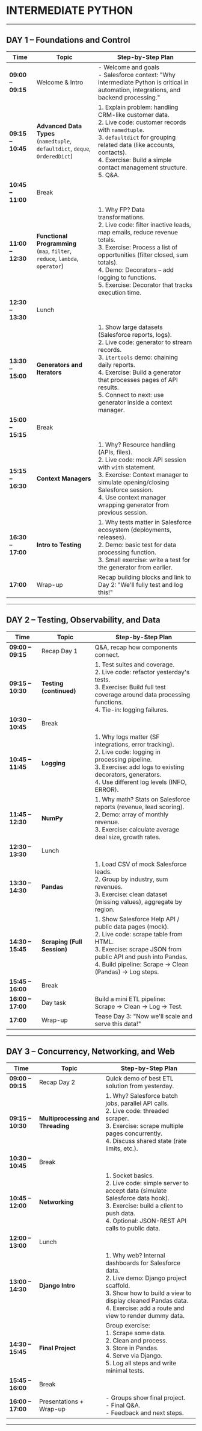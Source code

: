 
# **INTERMEDIATE PYTHON**

---

## **DAY 1 – Foundations and Control**

| Time | Topic | Step-by-Step Plan |
|------|-------|-------------------|
| **09:00 – 09:15** | Welcome & Intro | - Welcome and goals<br>- Salesforce context: "Why intermediate Python is critical in automation, integrations, and backend processing." |
| **09:15 – 10:45** | **Advanced Data Types** <br> (`namedtuple`, `defaultdict`, `deque`, `OrderedDict`) | 1. Explain problem: handling CRM-like customer data.<br>2. Live code: customer records with `namedtuple`.<br>3. `defaultdict` for grouping related data (like accounts, contacts).<br>4. Exercise: Build a simple contact management structure.<br>5. Q&A. |
| **10:45 – 11:00** | Break | |
| **11:00 – 12:30** | **Functional Programming** <br> (`map`, `filter`, `reduce`, `lambda`, `operator`) | 1. Why FP? Data transformations.<br>2. Live code: filter inactive leads, map emails, reduce revenue totals.<br>3. Exercise: Process a list of opportunities (filter closed, sum totals).<br>4. Demo: Decorators – add logging to functions.<br>5. Exercise: Decorator that tracks execution time. |
| **12:30 – 13:30** | Lunch | |
| **13:30 – 15:00** | **Generators and Iterators** | 1. Show large datasets (Salesforce reports, logs).<br>2. Live code: generator to stream records.<br>3. `itertools` demo: chaining daily reports.<br>4. Exercise: Build a generator that processes pages of API results.<br>5. Connect to next: use generator inside a context manager. |
| **15:00 – 15:15** | Break | |
| **15:15 – 16:30** | **Context Managers** | 1. Why? Resource handling (APIs, files).<br>2. Live code: mock API session with `with` statement.<br>3. Exercise: Context manager to simulate opening/closing Salesforce session.<br>4. Use context manager wrapping generator from previous session. |
| **16:30 – 17:00** | **Intro to Testing** | 1. Why tests matter in Salesforce ecosystem (deployments, releases).<br>2. Demo: basic test for data processing function.<br>3. Small exercise: write a test for the generator from earlier. |
| **17:00** | Wrap-up | Recap building blocks and link to Day 2: "We'll fully test and log this!" |

---

## **DAY 2 – Testing, Observability, and Data**

| Time | Topic | Step-by-Step Plan |
|------|-------|-------------------|
| **09:00 – 09:15** | Recap Day 1 | Q&A, recap how components connect. |
| **09:15 – 10:30** | **Testing (continued)** | 1. Test suites and coverage.<br>2. Live code: refactor yesterday's tests.<br>3. Exercise: Build full test coverage around data processing functions.<br>4. Tie-in: logging failures. |
| **10:30 – 10:45** | Break | |
| **10:45 – 11:45** | **Logging** | 1. Why logs matter (SF integrations, error tracking).<br>2. Live code: logging in processing pipeline.<br>3. Exercise: add logs to existing decorators, generators.<br>4. Use different log levels (INFO, ERROR). |
| **11:45 – 12:30** | **NumPy** | 1. Why math? Stats on Salesforce reports (revenue, lead scoring).<br>2. Demo: array of monthly revenue.<br>3. Exercise: calculate average deal size, growth rates. |
| **12:30 – 13:30** | Lunch | |
| **13:30 – 14:30** | **Pandas** | 1. Load CSV of mock Salesforce leads.<br>2. Group by industry, sum revenues.<br>3. Exercise: clean dataset (missing values), aggregate by region. |
| **14:30 – 15:45** | **Scraping (Full Session)** | 1. Show Salesforce Help API / public data pages (mock).<br>2. Live code: scrape table from HTML.<br>3. Exercise: scrape JSON from public API and push into Pandas.<br>4. Build pipeline: Scrape → Clean (Pandas) → Log steps. |
| **15:45 – 16:00** | Break | |
| **16:00 – 17:00** | Day task | Build a mini ETL pipeline:<br>Scrape -> Clean -> Log -> Test. |
| **17:00** | Wrap-up | Tease Day 3: "Now we'll scale and serve this data!" |

---

## **DAY 3 – Concurrency, Networking, and Web**

| Time | Topic | Step-by-Step Plan |
|------|-------|-------------------|
| **09:00 – 09:15** | Recap Day 2 | Quick demo of best ETL solution from yesterday. |
| **09:15 – 10:30** | **Multiprocessing and Threading** | 1. Why? Salesforce batch jobs, parallel API calls.<br>2. Live code: threaded scraper.<br>3. Exercise: scrape multiple pages concurrently.<br>4. Discuss shared state (rate limits, etc.). |
| **10:30 – 10:45** | Break | |
| **10:45 – 12:00** | **Networking** | 1. Socket basics.<br>2. Live code: simple server to accept data (simulate Salesforce data hook).<br>3. Exercise: build a client to push data.<br>4. Optional: JSON-REST API calls to public data. |
| **12:00 – 13:00** | Lunch | |
| **13:00 – 14:30** | **Django Intro** | 1. Why web? Internal dashboards for Salesforce data.<br>2. Live demo: Django project scaffold.<br>3. Show how to build a view to display cleaned Pandas data.<br>4. Exercise: add a route and view to render dummy data. |
| **14:30 – 15:45** | **Final Project** | Group exercise:<br>1. Scrape some data.<br>2. Clean and process.<br>3. Store in Pandas.<br>4. Serve via Django.<br>5. Log all steps and write minimal tests. |
| **15:45 – 16:00** | Break | |
| **16:00 – 17:00** | Presentations + Wrap-up | - Groups show final project.<br>- Final Q&A.<br>- Feedback and next steps. |

---
